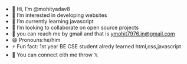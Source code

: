 - 👋 Hi, I’m @mohityadav8
- 👀 I’m interested in developing websites
- 🌱 I’m currently learning javascript
- 💞️ I’m looking to collaborate on open source projects
- 📩 you can reach me by gmail and that is ymohit7976.in@gmail.com
- 😄 Pronouns:he/him
- ⚡ Fun fact: 1st year BE CSE student alredy learned html,css,javascript
- 🚀   You can connect eith me throw
  𝕏

<!---
mohityadav8/mohityadav8 is a ✨ special ✨ repository because its `README.md` (this file) appears on your GitHub profile.
You can click the Preview link to take a look at your changes.
--->
